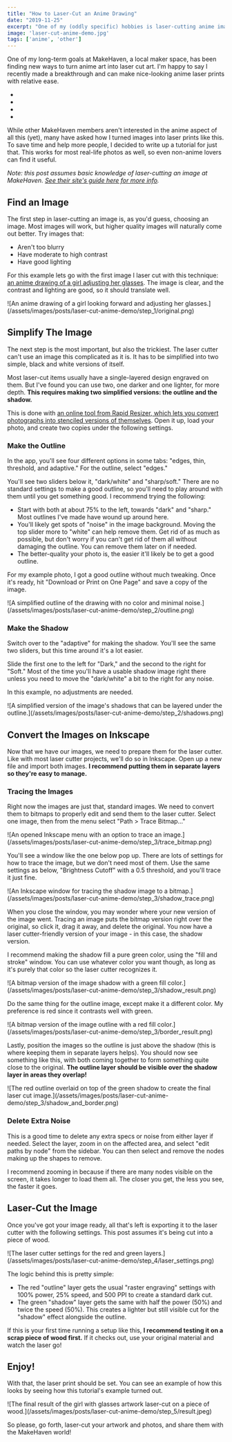 ```yaml
---
title: "How to Laser-Cut an Anime Drawing"
date: "2019-11-25"
excerpt: "One of my (oddly specific) hobbies is laser-cutting anime images. A few MakeHaven members have been curious how, so I wrote a tutorial on making your own."
image: 'laser-cut-anime-demo.jpg'
tags: ['anime', 'other']
---
```


One of my long-term goals at MakeHaven, a local maker space, has been finding new ways to turn anime art into laser cut art. I'm happy to say I recently made a breakthrough and can make nice-looking anime laser prints with relative ease.

<ul class="flex mb-2 flex-row flex-wrap flex-align-center flex-justify-around list-reset">
  <li class="width-50 sm--width-25 p-1 mb-0">
    <img src="/assets/images/posts/laser-cut-anime-demo/examples/1.jpg" alt="" />
  </li>
  <li class="width-50 sm--width-25 p-1 mb-0">
    <img src="/assets/images/posts/laser-cut-anime-demo/examples/3.jpg" alt="" />
  </li>
  <li class="width-50 sm--width-25 p-1 mb-0">
    <img src="/assets/images/posts/laser-cut-anime-demo/examples/4.jpeg" alt="" />
  </li>
  <li class="width-50 sm--width-25 p-1 mb-0">
    <img src="/assets/images/posts/laser-cut-anime-demo/examples/5.jpeg" alt="" />
  </li>
</ul>

While other MakeHaven members aren't interested in the anime aspect of all this (yet), many have asked how I turned images into laser prints like this. To save time and help more people, I decided to write up a tutorial for just that. This works for most real-life photos as well, so even non-anime lovers can find it useful.

_Note: this post assumes basic knowledge of laser-cutting an image at MakeHaven. [See their site's guide here for more info](https://www.makehaven.org/i/424)._

## Find an Image

The first step in laser-cutting an image is, as you'd guess, choosing an image. Most images will work, but higher quality images will naturally come out better. Try images that:

- Aren't too blurry
- Have moderate to high contrast
- Have good lighting

For this example lets go with the first image I laser cut with this technique: [an anime drawing of a girl adjusting her glasses](https://safebooru.org/index.php?page=post&s=view&id=2444294). The image is clear, and the contrast and lighting are good, so it should translate well.

<span class="block mx-auto sm--width-50">
 ![An anime drawing of a girl looking forward and adjusting her glasses.](/assets/images/posts/laser-cut-anime-demo/step_1/original.png)
</span>

## Simplify The Image

The next step is the most important, but also the trickiest. The laser cutter can't use an image this complicated as it is. It has to be simplified into two simple, black and white versions of itself.

Most laser-cut items usually have a single-layered design engraved on them. But I've found you can use two, one darker and one lighter, for more depth. **This requires making two simplified versions: the outline and the shadow.**

This is done with [an online tool from Rapid Resizer, which lets you convert photographs into stenciled versions of themselves](https://online.rapidresizer.com/photograph-to-pattern.php). Open it up, load your photo, and create two copies under the following settings.

### Make the Outline

In the app, you'll see four different options in some tabs: "edges, thin, threshold, and adaptive." For the outline, select "edges."

You'll see two sliders below it, "dark/white" and "sharp/soft." There are no standard settings to make a good outline, so you'll need to play around with them until you get something good. I recommend trying the following:

- Start with both at about 75% to the left, towards "dark" and "sharp." Most outlines I've made have wound up around here.
- You'll likely get spots of "noise" in the image background. Moving the top slider more to "white" can help remove them. Get rid of as much as possible, but don't worry if you can't get rid of them all without damaging the outline. You can remove them later on if needed.
- The better-quality your photo is, the easier it'll likely be to get a good outline.

For my example photo, I got a good outline without much tweaking. Once it's ready, hit "Download or Print on One Page" and save a copy of the image.

<span class="block mx-auto sm--width-75">
 ![A simplified outline of the drawing with no color and minimal noise.](/assets/images/posts/laser-cut-anime-demo/step_2/outline.png)
</span>

### Make the Shadow

Switch over to the "adaptive" for making the shadow. You'll see the same two sliders, but this time around it's a lot easier.

Slide the first one to the left for "Dark," and the second to the right for "Soft." Most of the time you'll have a usable shadow image right there unless you need to move the "dark/white" a bit to the right for any noise.

In this example, no adjustments are needed.

<span class="block mx-auto sm--width-75">
 ![A simplified version of the image's shadows that can be layered under the outline.](/assets/images/posts/laser-cut-anime-demo/step_2/shadows.png)
</span>

## Convert the Images on Inkscape

Now that we have our images, we need to prepare them for the laser cutter. Like with most laser cutter projects, we'll do so in Inkscape. Open up a new file and import both images. **I recommend putting them in separate layers so they're easy to manage.**

### Tracing the Images

Right now the images are just that, standard images. We need to convert them to bitmaps to properly edit and send them to the laser cutter. Select one image, then from the menu select "Path > Trace Bitmap..."

<span class="block mx-auto sm--width-50">
 ![An opened Inkscape menu with an option to trace an image.](/assets/images/posts/laser-cut-anime-demo/step_3/trace_bitmap.png)
</span>

You'll see a window like the one below pop up. There are lots of settings for how to trace the image, but we don't need most of them. Use the same settings as below, "Brightness Cutoff" with a 0.5 threshold, and you'll trace it just fine.

<span class="block mx-auto sm--width-75">
 ![An Inkscape window for tracing the shadow image to a bitmap.](/assets/images/posts/laser-cut-anime-demo/step_3/shadow_trace.png)
</span>

When you close the window, you may wonder where your new version of the image went. Tracing an image puts the bitmap version right over the original, so click it, drag it away, and delete the original. You now have a laser cutter-friendly version of your image - in this case, the shadow version.

I recommend making the shadow fill a pure green color, using the "fill and stroke" window. You can use whatever color you want though, as long as it's purely that color so the laser cutter recognizes it.

<span class="block mx-auto sm--width-75">
 ![A bitmap version of the image shadow with a green fill color.](/assets/images/posts/laser-cut-anime-demo/step_3/shadow_result.png)
</span>

Do the same thing for the outline image, except make it a different color. My preference is red since it contrasts well with green.

<span class="block mx-auto sm--width-75">
 ![A bitmap version of the image outline with a red fill color.](/assets/images/posts/laser-cut-anime-demo/step_3/border_result.png)
</span>

Lastly, position the images so the outline is just above the shadow (this is where keeping them in separate layers helps). You should now see something like this, with both coming together to form something quite close to the original. **The outline layer should be visible over the shadow layer in areas they overlap!**

<span class="block mx-auto sm--width-75">
 ![The red outline overlaid on top of the green shadow to create the final laser cut image.](/assets/images/posts/laser-cut-anime-demo/step_3/shadow_and_border.png)
</span>

### Delete Extra Noise

This is a good time to delete any extra specs or noise from either layer if needed. Select the layer, zoom in on the affected area, and select "edit paths by node" from the sidebar. You can then select and remove the nodes making up the shapes to remove.

I recommend zooming in because if there are many nodes visible on the screen, it takes longer to load them all. The closer you get, the less you see, the faster it goes.

## Laser-Cut the Image

Once you've got your image ready, all that's left is exporting it to the laser cutter with the following settings. This post assumes it's being cut into a piece of wood.

<span class="block mx-auto sm--width-50">
 ![The laser cutter settings for the red and green layers.](/assets/images/posts/laser-cut-anime-demo/step_4/laser_settings.png)
</span>

The logic behind this is pretty simple:

- The red "outline" layer gets the usual "raster engraving" settings with 100% power, 25% speed, and 500 PPI to create a standard dark cut.
- The green "shadow" layer gets the same with half the power (50%) and twice the speed (50%). This creates a lighter but still visible cut for the "shadow" effect alongside the outline.

If this is your first time running a setup like this, **I recommend testing it on a scrap piece of wood first.** If it checks out, use your original material and watch the laser go!

## Enjoy!

With that, the laser print should be set. You can see an example of how this looks by seeing how this tutorial's example turned out.

<span class="block mx-auto sm--width-50">
 ![The final result of the girl with glasses artwork laser-cut on a piece of wood.](/assets/images/posts/laser-cut-anime-demo/step_5/result.jpeg)
</span>

So please, go forth, laser-cut your artwork and photos, and share them with the MakeHaven world!
